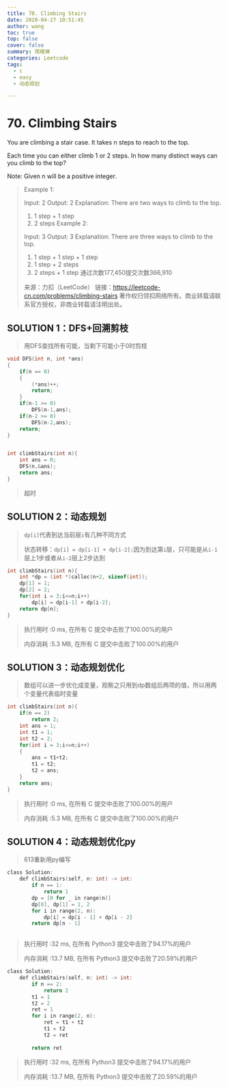 ```yaml
---
title: 70. Climbing Stairs
date: 2020-04-27 10:51:45
author: wang
toc: true
top: false
cover: false
summary: 爬楼梯
categories: Leetcode
tags:
  - c
  - easy
  - 动态规划

---
```


# 70. Climbing Stairs

You are climbing a stair case. It takes n steps to reach to the top.

Each time you can either climb 1 or 2 steps. In how many distinct ways can you climb to the top?

Note: Given n will be a positive integer.



> Example 1:
>
> Input: 2
> Output: 2
> Explanation: There are two ways to climb to the top.
>
> 1. 1 step + 1 step
> 2. 2 steps
>    Example 2:
>
> Input: 3
> Output: 3
> Explanation: There are three ways to climb to the top.
>
> 1. 1 step + 1 step + 1 step
> 2. 1 step + 2 steps
> 3. 2 steps + 1 step
>    通过次数177,450提交次数366,910
>
> 来源：力扣（LeetCode）
> 链接：https://leetcode-cn.com/problems/climbing-stairs
> 著作权归领扣网络所有。商业转载请联系官方授权，非商业转载请注明出处。

## SOLUTION 1：DFS+回溯剪枝

> 用DFS查找所有可能，当剩下可能小于0时剪枝

```c
void DFS(int n, int *ans)
{
    if(n == 0)
    {
        (*ans)++;
        return;
    }
    if(n-1 >= 0)
        DFS(n-1,ans);
    if(n-2 >= 0)
        DFS(n-2,ans);
    return;
}


int climbStairs(int n){
    int ans = 0;
    DFS(n,&ans);
    return ans;
}
```

> 超时

## SOLUTION 2：动态规划

> `dp[i]`代表到达当前层`i`有几种不同方式
>
> 状态转移：`dp[i] = dp[i-1] + dp[i-2];`因为到达第`i`层，只可能是从`i-1`层上1步或者从`i-2`层上2步达到

```c
int climbStairs(int n){
    int *dp = (int *)calloc(n+2, sizeof(int));
    dp[1] = 1;
    dp[2] = 2;
    for(int i = 3;i<=n;i++)
        dp[i] = dp[i-1] + dp[i-2];
    return dp[n];
}
```

> 执行用时 :0 ms, 在所有 C 提交中击败了100.00%的用户
>
> 内存消耗 :5.3 MB, 在所有 C 提交中击败了100.00%的用户

## SOLUTION 3：动态规划优化

> 数组可以进一步优化成变量，观察之只用到dp数组后两项的值，所以用两个变量代表临时变量

```c
int climbStairs(int n){
    if(n == 2)
        return 2;
    int ans = 1;
    int t1 = 1;
    int t2 = 2;
    for(int i = 3;i<=n;i++)
    {
        ans = t1+t2;
        t1 = t2;
        t2 = ans;
    }
    return ans;
}


```

> 执行用时 :0 ms, 在所有 C 提交中击败了100.00%的用户
>
> 内存消耗 :5.3 MB, 在所有 C 提交中击败了100.00%的用户



## SOLUTION 4：动态规划优化py

> 613重新用py编写

```c
class Solution:
    def climbStairs(self, n: int) -> int:
        if n == 1:
            return 1
        dp = [0 for _ in range(n)]
        dp[0], dp[1] = 1, 2
        for i in range(2, n):
            dp[i] = dp[i - 1] + dp[i - 2]
        return dp[n - 1]
        

```

> 执行用时 :32 ms, 在所有 Python3 提交中击败了94.17%的用户
>
> 内存消耗 :13.7 MB, 在所有 Python3 提交中击败了20.59%的用户



```c
class Solution:
    def climbStairs(self, n: int) -> int:
        if n == 2:
            return 2
        t1 = 1
        t2 = 2
        ret = 1
        for i in range(2, n):
            ret = t1 + t2
            t1 = t2
            t2 = ret
            
        return ret
```

> 执行用时 :32 ms, 在所有 Python3 提交中击败了94.17%的用户
>
> 内存消耗 :13.7 MB, 在所有 Python3 提交中击败了20.59%的用户
